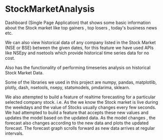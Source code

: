 # StockMarketAnalysis
Dashboard (Single Page Application) that shows some basic information about the Stock market like top gainers , top losers , today's business news etc. 

We can also view historical data of any company listed in the Stock Market (NSE or BSE) between the given dates, for this feature we have used APIs like NSEpy and nsetools which provide historical time series data for no cost.

Also has the functionality of performing timeseries analysis on historical Stock Market Data.

Some of the libraries we used in this project are numpy, pandas, matplotlib, plotly, dash, nsetools, nsepy, statsmodels, pmdarima, sklearn.

We also attempted to build a feature of realtime forecasting for a particular selected company stock. i.e. As the we know the Stock market is live during the weekdays and the value of Stocks usually changes every few seconds. We had attempted to build a feature that accepts these new values and updates the model based on the updated data. As the model changes , the forecast also changes according to the new data and plots the updated forecast. The forecast graph scrolls forward as new data arrives at regular intervals.


